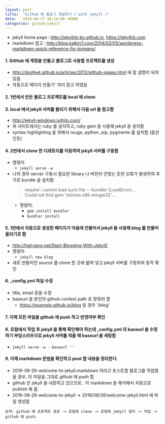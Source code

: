 ```yaml
---
layout: post
title:  "Github 에 블로그 개설하기 ( with jekyll )"
date:   2016-08-27 16:14:00 +0900
categories: github/jekyll
---
```

* jekyll home page : <http://jekyllrb-ko.github.io>, <https://jekyllrb.com>
* markdown 참고 : <http://blog.kalkin7.com/2014/02/05/wordpress-markdown-quick-reference-for-koreans/>


#### 1. GitHub 에 계정을 만들고 블로그로 사용할 프로젝트를 생성 

* <http://dogfeet.github.io/articles/2012/github-pages.html> 에 잘 설명이 되어 있음
* 자동으로 페이지 만들기' 까지 참고 하였음 


#### 2. 1번에서 만든 블로그 프로젝트를 local 에 clone 


#### 3. local 에서 jekyll 서버를 돌리기 위해서 다음 url 을 참고함

* <http://jekyll-windows.juthilo.com/>
* 위 사이트에서는 ruby 를 설치하고, ruby gem 을 사용해 jekyll 을 설치함
* syntax highlighting 을 위해서 rouge, python, pip, pygments 를 설치함 (옵션인듯)
    

#### 4. 2번에서 clone 한 디레토리를 이동하여 jekyll 서버를 구동함

* 명령어 
    * <code>jekyll serve -w</code>
* 나의 경우 server 구동시 필요한 library 나 버전이 안맞는 듯한 오류가 발생하여 추가로 bundle 을 설치함
    >   require': cannot load such file -- bundler (LoadError)...<br> 
        Could not find gem 'minima x86-mingw32'....
    * 명령어: 
        * <code>gem install bundler </code>
        * <code>bundler install</code>

 

#### 5. 1번에서 자동으로 생성한 페이지가 마음에 안들어서 jekyll 을 사용해 blog 를 만들어 올리기로 함

* <http://halryang.net/Start-Blogging-With-Jekyll/>
* 명령어
    * <code>jekyll new blog</code>
* 새로 만들어진 source 를 clone 한 곳에 붙여 넣고 jekyll 서버를 구동하여 동작 확인 
    

#### 6. _config.yml 파일 수정

* title, email 등을 수정
* baseurl 을 본인의 github context path 로 맞춰야 함
    * https://example.github.io/blog 일 경우 '/blog'
     

#### 7. 이제 모든 파일을 github 에 push 하고 반영여부 확인
 

#### 8. 로컬에서 작업 후 jekyll 을 통해 확인해야 하는데 _config.yml 의 baseurl 을 수정하기 부담스러우므로 jekyll 서버를 띄울 때 baseurl 을 세팅함

* <code>jekyll serve -w --baseurl ''</code>
    

#### 9. 이제 markdown 문법을 확인하고 post 할 내용을 정리한다.

* 2016-08-26-welcome-to-jekyll.markdown 이라고 포스트할 블로그를 작업했을 경우, 이 파일을 그대로 github 에 push 함
* github 은 jekyll 을 내장하고 있으므로.. 이 markdown 을 해석해서 자동으로 publish 해 줌
* 2016-08-26-welcome-to-jekyll -> 2016/08/26/welcome-jekyll.html 에 파일 생성됨


~~~~
요약: github 에 프로젝트 생성 -> 로컬에 clone -> 로컬에 jekyll 설치 -> 작업 -> github 에 push.
~~~~